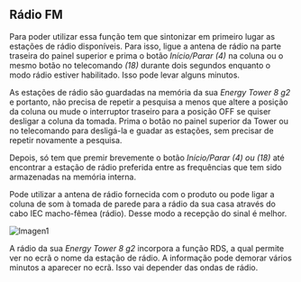 ## Rádio FM

Para poder utilizar essa função tem que sintonizar em primeiro lugar as estações de rádio disponíveis. Para isso, ligue a antena de rádio na parte traseira do painel superior e prima o botão *Início/Parar (4)* na coluna ou o mesmo botão no telecomando *(18)* durante dois segundos enquanto o modo rádio estiver habilitado. Isso pode levar alguns minutos. 

As estações de rádio são guardadas na memória da sua *Energy Tower 8 g2* e portanto, não precisa de repetir a pesquisa a menos que altere a posição da coluna ou mude o interruptor traseiro para a posição OFF se quiser desligar a coluna da tomada. Prima o botão no painel superior da Tower ou no telecomando para desligá-la e guadar as estações, sem precisar de repetir novamente a pesquisa.

Depois, só tem que premir brevemente o botão *Início/Parar (4) ou (18)* até encontrar a estação de rádio preferida entre as frequências que tem sido armazenadas na memória interna.

Pode utilizar a antena de rádio fornecida com o produto ou pode ligar a coluna de som à tomada de parede para a rádio da sua casa através do cabo IEC macho-fêmea (rádio). Desse modo a recepção do sinal é melhor.

   ![Imagen1](http://static.energysistem.com/images/manuals/42360/59563b1c48efa.jpg)
   
A rádio da sua *Energy Tower 8 g2* incorpora a função RDS, a qual permite ver no ecrã o nome da estação de rádio. A informação pode demorar vários minutos a aparecer no ecrã. Isso vai depender das ondas de rádio.
